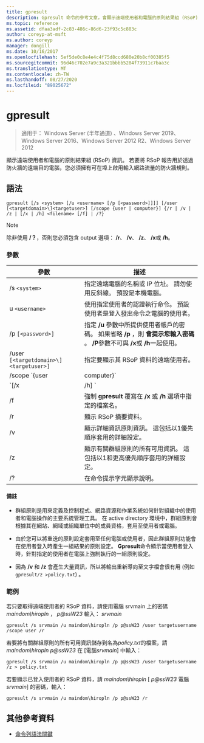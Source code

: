 ```yaml
---
title: gpresult
description: Gpresult 命令的參考文章，會顯示遠端使用者和電腦的原則結果組 (RSoP) 資訊。
ms.topic: reference
ms.assetid: dfaa3adf-2c83-486c-86d6-23f93c5c883c
author: coreyp-at-msft
ms.author: coreyp
manager: dongill
ms.date: 10/16/2017
ms.openlocfilehash: 5ef5de0c8e4e4c4f75d8ccd680e20b8cf00385f5
ms.sourcegitcommit: 96d46c702e7a9c3a321bbbb5284f73911c7baa3c
ms.translationtype: MT
ms.contentlocale: zh-TW
ms.lasthandoff: 08/27/2020
ms.locfileid: "89025672"
---
```

# <a name="gpresult"></a>gpresult

> 適用于： Windows Server (半年通道) 、Windows Server 2019、Windows Server 2016、Windows Server 2012 R2、Windows Server 2012

顯示遠端使用者和電腦的原則結果組 (RSoP) 資訊。 若要將 RSoP 報告用於透過防火牆的遠端目的電腦，您必須擁有可在埠上啟用輸入網路流量的防火牆規則。

## <a name="syntax"></a>語法

```
gpresult [/s <system> [/u <username> [/p [<password>]]]] [/user [<targetdomain>\]<targetuser>] [/scope {user | computer}] {/r | /v | /z | [/x | /h] <filename> [/f] | /?}
```

> [!NOTE]
> 除非使用 **/？**，否則您必須包含 output 選項： **/r**、 **/v**、 **/z**、 **/x**或 **/h**。

### <a name="parameters"></a>參數

| 參數 | 描述 |
| --------- | ----------- |
| /s `<system>` | 指定遠端電腦的名稱或 IP 位址。 請勿使用反斜線。 預設是本機電腦。 |
| u `<username>` | 使用指定使用者的認證執行命令。 預設使用者是登入發出命令之電腦的使用者。 |
| /p `[<password>]` | 指定 **/u** 參數中所提供使用者帳戶的密碼。 如果省略 **/p** ，則 **會提示您輸入密碼** 。 **/P**參數不可與 **/x**或 **/h**一起使用。 |
| /user `[<targetdomain>\]<targetuser>]` | 指定要顯示其 RSoP 資料的遠端使用者。 |
| /scope `{user | computer}` | 顯示使用者或電腦的 RSoP 資料。 如果省略 **/scope** ， **gpresult** 會顯示使用者和電腦的 RSoP 資料。 |
| `[/x | /h] <filename>` | 將報表儲存為 XML (**/x**) 或 HTML (**/h**) 格式的位置，以及 *檔案名* 參數所指定的檔案名。 無法搭配 **/u**、 **/p**、 **/r**、 **/v**或 **/z**使用。 |
| /f | 強制 **gpresult** 覆寫在 **/x** 或 **/h** 選項中指定的檔案名。 |
| /r | 顯示 RSoP 摘要資料。 |
| /v | 顯示詳細資訊原則資訊。 這包括以1優先順序套用的詳細設定。 |
| /z | 顯示有關群組原則的所有可用資訊。 這包括以1和更高優先順序套用的詳細設定。 |
| /? | 在命令提示字元顯示說明。 |

#### <a name="remarks"></a>備註

- 群組原則是用來定義及控制程式、網路資源和作業系統如何針對組織中的使用者和電腦操作的主要系統管理工具。 在 active directory 環境中，群組原則會根據其在網站、網域或組織單位中的成員資格，套用至使用者或電腦。

- 由於您可以將重迭的原則設定套用至任何電腦或使用者，因此群組原則功能會在使用者登入時產生一組結果的原則設定。 **Gpresult**命令顯示當使用者登入時，針對指定的使用者在電腦上強制執行的一組原則設定。

- 因為 **/v** 和 **/z** 會產生大量資訊，所以將輸出重新導向至文字檔會很有用 (例如 `gpresult/z >policy.txt`) 。

### <a name="examples"></a>範例

若只要取得遠端使用者的 RSoP 資料，請使用電腦 srvmain 上的密碼*maindom\hiropln* ， *p@ssW23* 輸入： *srvmain*

```
gpresult /s srvmain /u maindom\hiropln /p p@ssW23 /user targetusername /scope user /r
```

若要將有關群組原則的所有可用資訊儲存到名為*policy.txt*的檔案，請*maindom\hiropln* *p@ssW23* 在 [電腦*srvmain*] 中輸入：

```
gpresult /s srvmain /u maindom\hiropln /p p@ssW23 /user targetusername /z > policy.txt
```

若要顯示已登入使用者的 RSoP 資料，請 *maindom\hiropln* [ *p@ssW23* 電腦 *srvmain*] 的密碼，輸入：

```
gpresult /s srvmain /u maindom\hiropln /p p@ssW23 /r
```

## <a name="additional-references"></a>其他參考資料

- [命令列語法關鍵](command-line-syntax-key.md)
